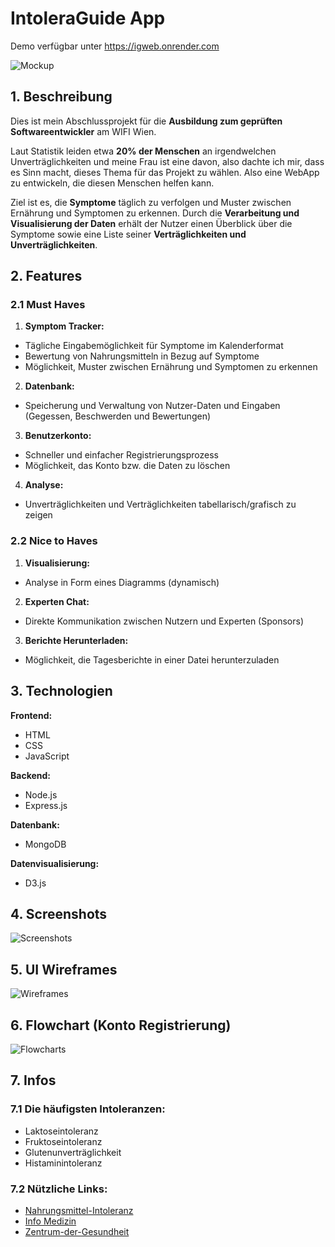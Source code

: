 # IntoleraGuide App
Demo verfügbar unter https://igweb.onrender.com

![Mockup](documentation/assets/mockup.png)

## 1. Beschreibung

Dies ist mein Abschlussprojekt für die <b>Ausbildung zum geprüften Softwareentwickler</b> am WIFI Wien.

Laut Statistik leiden etwa <b>20% der Menschen</b> an irgendwelchen Unverträglichkeiten und meine Frau ist eine davon, also dachte ich mir, dass es Sinn macht, dieses Thema für das Projekt zu wählen. Also eine WebApp zu entwickeln, die diesen Menschen helfen kann.

Ziel ist es, die <b>Symptome</b> täglich zu verfolgen und Muster zwischen Ernährung und Symptomen zu erkennen. Durch die <b>Verarbeitung und Visualisierung der Daten</b> erhält der Nutzer einen Überblick über die Symptome sowie eine Liste seiner <b>Verträglichkeiten und Unverträglichkeiten</b>.

## 2. Features

### 2.1 Must Haves

1. **Symptom Tracker:**
- Tägliche Eingabemöglichkeit für Symptome im Kalenderformat
- Bewertung von Nahrungsmitteln in Bezug auf Symptome
- Möglichkeit, Muster zwischen Ernährung und Symptomen zu erkennen

2. **Datenbank:**
- Speicherung und Verwaltung von Nutzer-Daten und Eingaben (Gegessen, Beschwerden und Bewertungen)

3. **Benutzerkonto:**
- Schneller und einfacher Registrierungsprozess
- Möglichkeit, das Konto bzw. die Daten zu löschen

4. **Analyse:**
- Unverträglichkeiten und Verträglichkeiten tabellarisch/grafisch zu zeigen

### 2.2 Nice to Haves

1. **Visualisierung:**
- Analyse in Form eines Diagramms (dynamisch)

2. **Experten Chat:**
- Direkte Kommunikation zwischen Nutzern und Experten (Sponsors)

3. **Berichte Herunterladen:**
- Möglichkeit, die Tagesberichte in einer Datei herunterzuladen

## 3. Technologien

**Frontend:**
- HTML
- CSS
- JavaScript

**Backend:**
- Node.js
- Express.js
  
**Datenbank:**
- MongoDB

**Datenvisualisierung:**
- D3.js

## 4. Screenshots
![Screenshots](documentation/assets/screenshots.png)

## 5. UI Wireframes
![Wireframes](documentation/assets/wireframes.png)

## 6. Flowchart (Konto Registrierung)
![Flowcharts](documentation/assets/flowchart.png)

## 7. Infos

### 7.1 Die häufigsten Intoleranzen:

- Laktoseintoleranz
- Fruktoseintoleranz
- Glutenunverträglichkeit
- Histaminintoleranz

### 7.2 Nützliche Links:

- [Nahrungsmittel-Intoleranz](https://www.nahrungsmittel-intoleranz.com/)
- [Info Medizin](https://www.infomedizin.at/krankheiten/nahrungsmittelunvertraeglichkeit/)
- [Zentrum-der-Gesundheit](https://www.zentrum-der-gesundheit.de/krankheiten/allergien-intoleranzen/intoleranzen)
